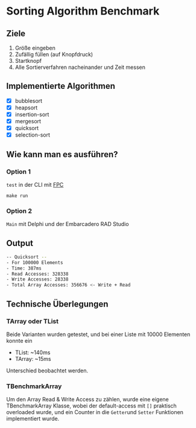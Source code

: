# Sorting Algorithm Benchmark

## Ziele

1. Größe eingeben
2. Zufällig füllen (auf Knopfdruck)
3. Startknopf
4. Alle Sortierverfahren nacheinander und Zeit messen

## Implementierte Algorithmen

- [x] bubblesort
- [x] heapsort
- [x] insertion-sort
- [x] mergesort
- [x] quicksort
- [x] selection-sort

## Wie kann man es ausführen?

### Option 1

`test` in der CLI mit [FPC](https://www.freepascal.org)

`make run`

### Option 2

`Main` mit Delphi und der Embarcadero RAD Studio

## Output

```bash
-- Quicksort --
- For 100000 Elements
- Time: 387ms
- Read Accesses: 328338
- Write Accesses: 28338
- Total Array Accesses: 356676 <- Write + Read
```

## Technische Überlegungen

### TArray oder TList

Beide Varianten wurden getestet, und bei einer Liste mit 10000 Elementen konnte ein

- TList: ~140ms
- TArray: ~15ms

Unterschied beobachtet werden.

### TBenchmarkArray

Um den Array Read & Write Access zu zählen, wurde eine eigene TBenchmarkArray Klasse, wobei der default-access mit `[]` praktisch overloaded wurde, und ein Counter in die `Getter`und `Setter` Funktionen implementiert wurde.
